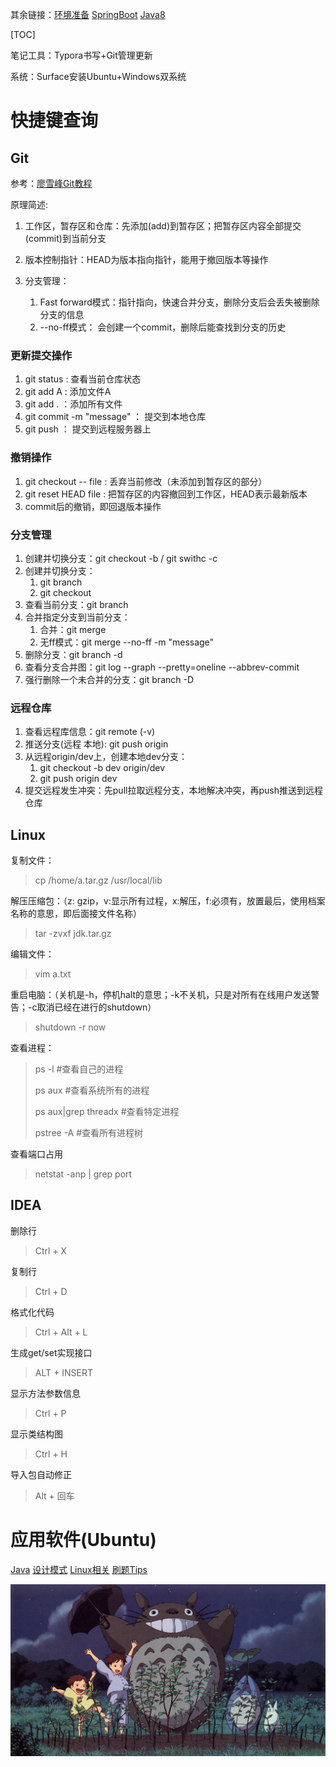 其余链接：[环境准备](Preparation.md)  [SpringBoot](SpringBoot.md) [Java8](Java8.md)

[TOC]

笔记工具：Typora书写+Git管理更新

系统：Surface安装Ubuntu+Windows双系统

# 快捷键查询

## Git

参考：[廖雪峰Git教程](https://www.liaoxuefeng.com/wiki/896043488029600/896827951938304)

原理简述:

1. 工作区，暂存区和仓库：先添加(add)到暂存区；把暂存区内容全部提交(commit)到当前分支

2. 版本控制指针：HEAD为版本指向指针，能用于撤回版本等操作
3. 分支管理：
   1. Fast forward模式：指针指向，快速合并分支，删除分支后会丢失被删除分支的信息
   2. --no-ff模式： 会创建一个commit，删除后能查找到分支的历史

### 更新提交操作

1. git status : 查看当前仓库状态
2. git add A : 添加文件A
3. git add . ：添加所有文件
4. git commit -m "message" ： 提交到本地仓库
5. git push ： 提交到远程服务器上

### 撤销操作

1. git checkout -- file : 丢弃当前修改（未添加到暂存区的部分）
2. git reset HEAD file :  把暂存区的内容撤回到工作区，HEAD表示最新版本
3. commit后的撤销，即回退版本操作

### 分支管理

1. 创建并切换分支：git checkout -b <name>  / git swithc -c <name> 
2. 创建并切换分支：
   1. git branch <name> 
   2. git checkout  <name> 
3. 查看当前分支：git branch
4. 合并指定分支到当前分支：
   1. 合并：git merge <name> 
   2. 无ff模式：git merge --no-ff -m "message" <name> 
5. 删除分支：git branch -d <name> 
6. 查看分支合并图：git log --graph --pretty=oneline --abbrev-commit
7. 强行删除一个未合并的分支：git branch -D <name>

### 远程仓库

1. 查看远程库信息：git remote (-v)
2. 推送分支(远程 本地): git push origin <name> 
3. 从远程origin/dev上，创建本地dev分支：
   1. git checkout -b dev origin/dev
   2. git push origin dev
4. 提交远程发生冲突：先pull拉取远程分支，本地解决冲突，再push推送到远程仓库

## Linux

复制文件：

> cp /home/a.tar.gz /usr/local/lib

解压压缩包：（z: gzip，v:显示所有过程，x:解压，f:必须有，放置最后，使用档案名称的意思，即后面接文件名称）

> tar -zvxf jdk.tar.gz

编辑文件：

> vim a.txt

重启电脑：（关机是-h，停机halt的意思；-k不关机，只是对所有在线用户发送警告；-c取消已经在进行的shutdown）

> shutdown -r now 

查看进程：

> ps -l  #查看自己的进程
>
> ps aux  #查看系统所有的进程
>
> ps aux|grep threadx #查看特定进程
>
> pstree -A #查看所有进程树

查看端口占用

> netstat -anp | grep port

## IDEA

删除行

> Ctrl + X

复制行

> Ctrl + D

格式化代码

> Ctrl + Alt + L

生成get/set实现接口

> ALT + INSERT

显示方法参数信息

> Ctrl + P

显示类结构图

> Ctrl + H

导入包自动修正

>  Alt + 回车



# 应用软件(Ubuntu)











[Java](AboutJava.md) [设计模式](DesignPattern.md) [Linux相关](AboutLinux.md) [刷题Tips](Algorithm.md)

![Be happy~](pictures/happy.jpg)



